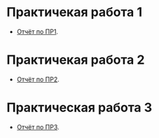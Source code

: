 # Практичекая работа 1

  - [Отчёт по ПР1](/practic/otchet_pr1.pdf).

# Практичекая работа 2

  - [Отчёт по ПР2](/practic/otchet_pr2.pdf).
  
# Практическая работа 3

  - [Отчёт по ПР3]().
